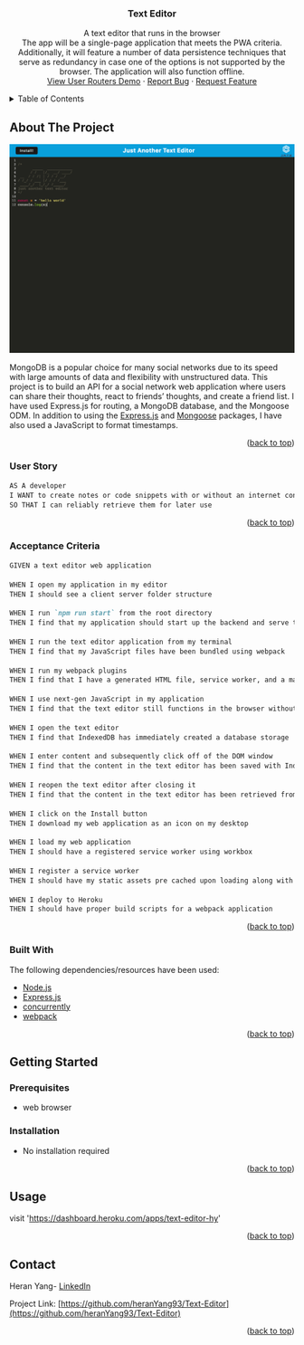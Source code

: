 <div align="center">
  <h3 align="center">Text Editor</h3>

  <p align="center">
    A text editor that runs in the browser
    <br />
    The app will be a single-page application that meets the PWA criteria. Additionally, it will feature a number of data persistence techniques that serve as redundancy in case one of the options is not supported by the browser. The application will also function offline.
    <br />
    <a href="https://github.com/heranYang93/Text-Editor/demo/result.png">View User Routers Demo</a>
    ·
    <a href="https://github.com/heranyang93/Text-Editor/issues">Report Bug</a>
    ·
    <a href="https://github.com/heranyang93/Text-Editor/issues">Request Feature</a>
  </p>
</div>

<details>
  <summary>Table of Contents</summary>
  <ol>
    <li>
      <a href="#about-the-project">About The Project</a>
      <ul>
        <li><a href="#user-story">User Story</a></li>
        <li><a href="#acceptance-criteria">Acceptance Criteria</a></li>
        <li><a href="#built-with">Built With</a></li>
      </ul>
    </li>
    <li>
      <a href="#getting-started">Getting Started</a>
      <ul>
        <li><a href="#prerequisites">Prerequisites</a></li>
        <li><a href="#installation">Installation</a></li>
      </ul>
    </li>
    <li><a href="#usage">Usage</a></li>
    <li><a href="#contact">Contact</a></li>
  </ol>
</details>

## About The Project

![Product Screenshoot](./demo/result.png)

MongoDB is a popular choice for many social networks due to its speed with large amounts of data and flexibility with unstructured data. This project is to build an API for a social network web application where users can share their thoughts, react to friends’ thoughts, and create a friend list. I have used Express.js for routing, a MongoDB database, and the Mongoose ODM. In addition to using the [Express.js](https://www.npmjs.com/package/express) and [Mongoose](https://www.npmjs.com/package/mongoose) packages, I have also used a JavaScript to format timestamps.

<p align="right">(<a href="#top">back to top</a>)</p>

### User Story

```md
AS A developer
I WANT to create notes or code snippets with or without an internet connection
SO THAT I can reliably retrieve them for later use
```

<p align="right">(<a href="#top">back to top</a>)</p>

### Acceptance Criteria

```md
GIVEN a text editor web application

WHEN I open my application in my editor
THEN I should see a client server folder structure

WHEN I run `npm run start` from the root directory
THEN I find that my application should start up the backend and serve the client

WHEN I run the text editor application from my terminal
THEN I find that my JavaScript files have been bundled using webpack

WHEN I run my webpack plugins
THEN I find that I have a generated HTML file, service worker, and a manifest file

WHEN I use next-gen JavaScript in my application
THEN I find that the text editor still functions in the browser without errors

WHEN I open the text editor
THEN I find that IndexedDB has immediately created a database storage

WHEN I enter content and subsequently click off of the DOM window
THEN I find that the content in the text editor has been saved with IndexedDB

WHEN I reopen the text editor after closing it
THEN I find that the content in the text editor has been retrieved from our IndexedDB

WHEN I click on the Install button
THEN I download my web application as an icon on my desktop

WHEN I load my web application
THEN I should have a registered service worker using workbox

WHEN I register a service worker
THEN I should have my static assets pre cached upon loading along with subsequent pages and static assets

WHEN I deploy to Heroku
THEN I should have proper build scripts for a webpack application
```

<p align="right">(<a href="#top">back to top</a>)</p>

### Built With

The following dependencies/resources have been used:

- [Node.js](https://nodejs.org/en/)
- [Express.js](https://www.npmjs.com/package/express)
- [concurrently](https://www.npmjs.com/package/concurrently)
- [webpack](https://www.npmjs.com/package/webpack)

<p align="right">(<a href="#top">back to top</a>)</p>

## Getting Started

### Prerequisites

- web browser

### Installation

- No installation required

<p align="right">(<a href="#top">back to top</a>)</p>

## Usage

visit 'https://dashboard.heroku.com/apps/text-editor-hy'

<p align="right">(<a href="#top">back to top</a>)</p>

## Contact

Heran Yang- [LinkedIn](https://www.linkedin.com/in/heranyang/)

Project Link: [https://github.com/heranYang93/Text-Editor](https://github.com/heranYang93/Text-Editor)

<p align="right">(<a href="#top">back to top</a>)</p>

